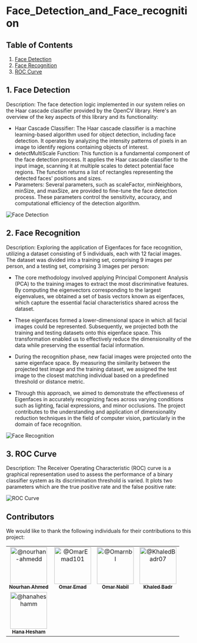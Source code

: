 # Face_Detection_and_Face_recognition

## Table of Contents

1. [Face Detection](#face-detection)
2. [Face Recognition](#face-recognition)
3. [ROC Curve](#roc-curve)

## 1. Face Detection

Description: The face detection logic implemented in our system relies on the Haar cascade classifier provided by the OpenCV library. Here's an overview of the key aspects of this library and its functionality:
- Haar Cascade Classifier:
The Haar cascade classifier is a machine learning-based algorithm used for object detection, including face detection. It operates by analyzing the intensity patterns of pixels in an image to identify regions containing objects of interest.
- detectMultiScale Function:
This function is a fundamental component of the face detection process. It applies the Haar cascade classifier to the input image, scanning it at multiple scales to detect potential face regions. The function returns a list of rectangles representing the detected faces' positions and sizes.
- Parameters:
Several parameters, such as scaleFactor, minNeighbors, minSize, and maxSize, are provided to fine-tune the face detection process. These parameters control the sensitivity, accuracy, and computational efficiency of the detection algorithm.


![Face Detection](https://drive.google.com/uc?export=download&id=1fJjDlOX-1h0D5_P4NkgkRT6YbQV_3Oeh)


## 2. Face Recognition

Description: Exploring the application of Eigenfaces for face recognition, utilizing a dataset consisting of 5 individuals, each with 12 facial images. The dataset was divided into a training set, comprising 9 images per person, and a testing set, comprising 3 images per person:

- The core methodology involved applying Principal Component Analysis (PCA) to the training images to extract the most discriminative features. By computing the eigenvectors corresponding to the largest eigenvalues, we obtained a set of basis vectors known as eigenfaces, which capture the essential facial characteristics shared across the dataset.

- These eigenfaces formed a lower-dimensional space in which all facial images could be represented. Subsequently, we projected both the training and testing datasets onto this eigenface space. This transformation enabled us to effectively reduce the dimensionality of the data while preserving the essential facial information.

- During the recognition phase, new facial images were projected onto the same eigenface space. By measuring the similarity between the projected test image and the training dataset, we assigned the test image to the closest matching individual based on a predefined threshold or distance metric.

- Through this approach, we aimed to demonstrate the effectiveness of Eigenfaces in accurately recognizing faces across varying conditions such as lighting, facial expressions, and minor occlusions. The project contributes to the understanding and application of dimensionality reduction techniques in the field of computer vision, particularly in the domain of face recognition.


![Face Recognition](https://drive.google.com/uc?export=download&id=1fJjDlOX-1h0D5_P4NkgkRT6YbQV_3Oeh)


## 3. ROC Curve

Description: The Receiver Operating Characteristic (ROC) curve is a graphical representation used to assess the performance of a binary classifier system as its discrimination threshold is varied. It plots two parameters which are the true positive rate and the false positive rate:


![ROC Curve](https://drive.google.com/uc?export=download&id=1fJjDlOX-1h0D5_P4NkgkRT6YbQV_3Oeh)


## Contributors

We would like to thank the following individuals for their contributions to this project:

<table>
  <tr>
    <td align="center">
      <a href="https://github.com/nourhan-ahmedd">
        <img src="https://github.com/nourhan-ahmedd.png" width="100px" alt="@nourhan-ahmedd">
        <br>
        <sub><b>Nourhan Ahmed </b></sub>
      </a>
    </td>
    <td align="center">
      <a href="https://github.com/OmarEmad101">
        <img src="https://github.com/OmarEmad101.png" width="100px" alt="@OmarEmad101">
        <br>
        <sub><b>Omar Emad</b></sub>
      </a>
    </td>
    <td align="center">
      <a href="https://github.com/Omarnbl">
        <img src="https://github.com/Omarnbl.png" width="100px" alt="@Omarnbl">
        <br>
        <sub><b>Omar Nabil</b></sub>
      </a>
    </td>
    <td align="center">
      <a href="https://github.com/KhaledBadr07">
        <img src="https://github.com/KhaledBadr07.png" width="100px" alt="@KhaledBadr07">
        <br>
        <sub><b>Khaled Badr</b></sub>
      </a>
    </td>
  </tr> 
  <!-- New Row -->
    <td align="center">
      <a href="https://github.com/hanaheshamm">
        <img src="https://github.com/hanaheshamm.png" width="100px" alt="@hanaheshamm">
        <br>
        <sub><b>Hana Hesham</b></sub>
      </a>
    </td>
  </tr>
</table>

